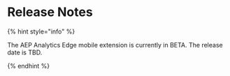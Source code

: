 # Release Notes
{% hint style="info" %}

The AEP Analytics Edge mobile extension is currently in BETA. The release date is TBD.

{% endhint %}